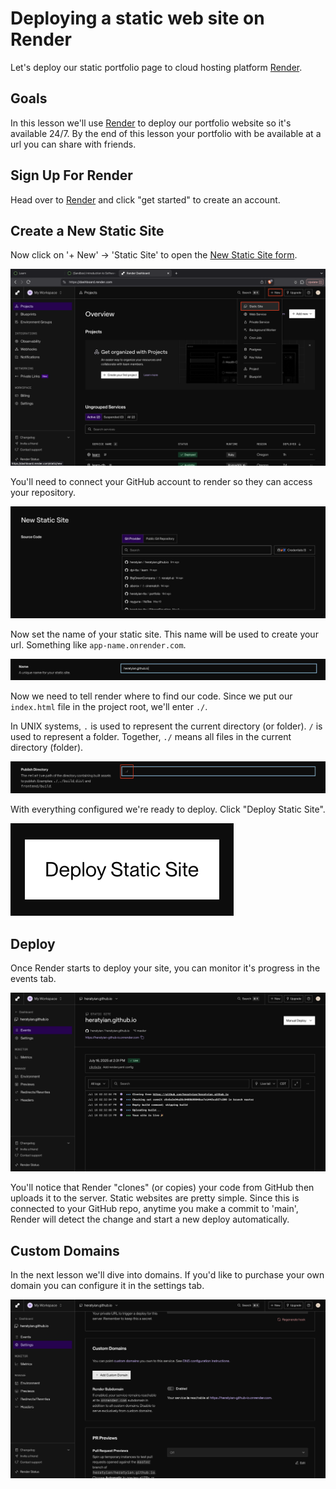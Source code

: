 # Deploying a static web site on Render

Let's deploy our static portfolio page to cloud hosting platform [Render](https://render.com).

## Goals

In this lesson we'll use [Render](https://render.com) to deploy our portfolio website so it's available 24/7. By the end of this lesson your portfolio with be available at a url you can share with friends.

<!-- TODO: overview of "deploying" a website. on-prem vs cloud -->

## Sign Up For Render

Head over to [Render](https://render.com) and click "get started" to create an account.

## Create a New Static Site

Now click on '+ New' -> 'Static Site' to open the [New Static Site form](https://dashboard.render.com/static/new).

![click new static site](assets/render-new-static-site.png)

<!-- TODO: add brief on ftp, what happens when we connnect to github -->

You'll need to connect your GitHub account to render so they can access your repository.

![select git provider](assets/git-provider.png)

Now set the name of your static site. This name will be used to create your url. Something like `app-name.onrender.com`.

![configure name](assets/render-name.png)

Now we need to tell render where to find our code. Since we put our `index.html` file in the project root, we'll enter `./`.

<aside class="tip">
  In UNIX systems, <code>.</code> is used to represent the current directory (or folder). <code>/</code> is used to represent a folder. Together, <code>./</code> means all files in the current directory (folder).
</aside>

![configure publish directory](assets/publish-directory.png)

With everything configured we're ready to deploy. Click "Deploy Static Site".

![deploy static site button](assets/deploy-button.png)

## Deploy

Once Render starts to deploy your site, you can monitor it's progress in the events tab.

![events logs](assets/render-events.png)

You'll notice that Render "clones" (or copies) your code from GitHub then uploads it to the server. Static websites are pretty simple. Since this is connected to your GitHub repo, anytime you make a commit to 'main', Render will detect the change and start a new deploy automatically.

## Custom Domains

In the next lesson we'll dive into domains. If you'd like to purchase your own domain you can configure it in the settings tab.

![configure custom domains](assets/render-custom-domains.png)
